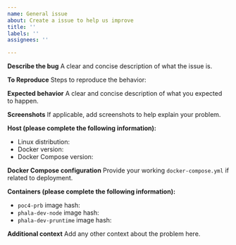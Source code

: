 ```yaml
---
name: General issue
about: Create a issue to help us improve
title: ''
labels: ''
assignees: ''

---
```


**Describe the bug**
A clear and concise description of what the issue is.

**To Reproduce**
Steps to reproduce the behavior:


**Expected behavior**
A clear and concise description of what you expected to happen.

**Screenshots**
If applicable, add screenshots to help explain your problem.

**Host (please complete the following information):**
 - Linux distribution:
 - Docker version:
 - Docker Compose version:

**Docker Compose configuration**
Provide your working `docker-compose.yml` if related to deployment.

**Containers (please complete the following information):**
 - `poc4-prb` image hash:
 - `phala-dev-node` image hash:
 - `phala-dev-pruntime` image hash:


**Additional context**
Add any other context about the problem here.
